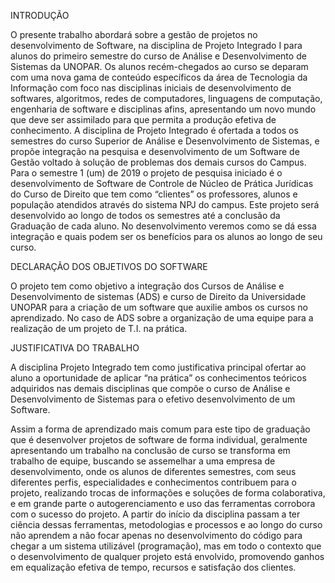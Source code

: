 INTRODUÇÃO
 
O presente trabalho abordará sobre a gestão de projetos no desenvolvimento de Software, na disciplina de Projeto Integrado I para alunos do primeiro semestre do curso de Análise e Desenvolvimento de Sistemas da UNOPAR.
Os alunos recém-chegados ao curso se deparam com uma nova gama de conteúdo específicos da área de Tecnologia da Informação com foco nas disciplinas iniciais de desenvolvimento de softwares, algoritmos, redes de computadores, linguagens de computação, engenharia de software e disciplinas afins, apresentando um novo mundo que deve ser assimilado para que permita a produção efetiva de conhecimento.
A disciplina de Projeto Integrado é ofertada a todos os semestres do curso Superior de Análise e Desenvolvimento de Sistemas, e propõe integração na pesquisa e desenvolvimento de um Software de Gestão voltado à solução de problemas dos demais cursos do Campus.
Para o semestre 1 (um) de 2019 o projeto de pesquisa iniciado é o desenvolvimento de Software de Controle de Núcleo de Prática Jurídicas do Curso de Direito que tem como “clientes” os professores, alunos e população atendidos através do sistema NPJ do campus. Este projeto será desenvolvido ao longo de todos os semestres até a conclusão da Graduação de cada aluno. No desenvolvimento veremos como se dá essa integração e quais podem ser os benefícios para os alunos ao longo de seu curso.

DECLARAÇÃO DOS OBJETIVOS DO SOFTWARE

O projeto tem como objetivo a integração dos Cursos de Análise e Desenvolvimento de sistemas (ADS) e curso de Direito da Universidade UNOPAR para a criação de um software que auxilie ambos os cursos no aprendizado. No caso de ADS sobre a organização de uma equipe para a realização de um projeto de T.I. na prática.

JUSTIFICATIVA DO TRABALHO

 A disciplina Projeto Integrado tem como justificativa principal ofertar ao aluno a oportunidade de aplicar “na prática” os conhecimentos teóricos adquiridos nas demais disciplinas que compõe o curso de Análise e Desenvolvimento de Sistemas para o efetivo desenvolvimento de um Software.

Assim a forma de aprendizado mais comum para este tipo de graduação que é desenvolver projetos de software de forma individual, geralmente apresentando um trabalho na conclusão de curso se transforma em trabalho de equipe, buscando se assemelhar a uma empresa de desenvolvimento, onde os alunos de diferentes semestres, com seus diferentes perfis, especialidades e conhecimentos contribuem para o projeto, realizando trocas de informações e soluções de forma colaborativa, e em grande parte o autogerenciamento e uso das ferramentas corrobora com o sucesso do projeto.
A partir do início da disciplina passam a ter ciência dessas ferramentas, metodologias e processos e ao longo do curso não aprendem a não focar apenas no desenvolvimento do código para chegar a um sistema utilizável (programação), mas em todo o contexto que o desenvolvimento de qualquer projeto está envolvido, promovendo ganhos em equalização efetiva de tempo, recursos e satisfação dos clientes.

